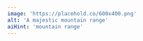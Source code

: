 ```yaml
---
image: 'https://placehold.co/600x400.png'
alt: 'A majestic mountain range'
aiHint: 'mountain range'
---
```

